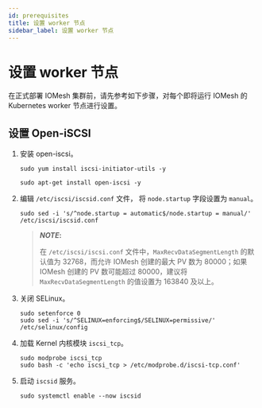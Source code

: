 ```yaml
---
id: prerequisites
title: 设置 worker 节点
sidebar_label: 设置 worker 节点
---
```


# 设置 worker 节点

在正式部署 IOMesh 集群前，请先参考如下步骤，对每个即将运行 IOMesh 的 Kubernetes worker 节点进行设置。

## 设置 Open-iSCSI

1. 安装 open-iscsi。

   <!--DOCUSAURUS_CODE_TABS-->
 
   <!--RHEL/CentOS-->
 
   ```shell
   sudo yum install iscsi-initiator-utils -y
   ```
 
   <!--Ubuntu-->
 
   ```shell
   sudo apt-get install open-iscsi -y
   ```
 
   <!--END_DOCUSAURUS_CODE_TABS-->

2. 编辑 `/etc/iscsi/iscsid.conf` 文件， 将 `node.startup` 字段设置为 `manual`。

   ```shell
   sudo sed -i 's/^node.startup = automatic$/node.startup = manual/' /etc/iscsi/iscsid.conf
   ```
   > **_NOTE_:**
   > 
   > 在 `/etc/iscsi/iscsi.conf` 文件中，`MaxRecvDataSegmentLength` 的默认值为 32768，而允许 IOMesh 创建的最大 PV 数为 80000；如果 IOMesh 创建的 PV 数可能超过 80000，建议将 `MaxRecvDataSegmentLength` 的值设置为 163840 及以上。
    
3. 关闭 SELinux。

    ```shell
    sudo setenforce 0
    sudo sed -i 's/^SELINUX=enforcing$/SELINUX=permissive/' /etc/selinux/config
    ```

4. 加载 Kernel 内核模块 `iscsi_tcp`。

    ```shell
    sudo modprobe iscsi_tcp
    sudo bash -c 'echo iscsi_tcp > /etc/modprobe.d/iscsi-tcp.conf'
    ```

5. 启动 `iscsid` 服务。

    ```shell
    sudo systemctl enable --now iscsid
    ```



